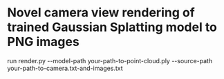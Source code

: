 # Novel camera view rendering of trained Gaussian Splatting model to PNG images
run render.py --model-path your-path-to-point-cloud.ply --source-path your-path-to-camera.txt-and-images.txt
